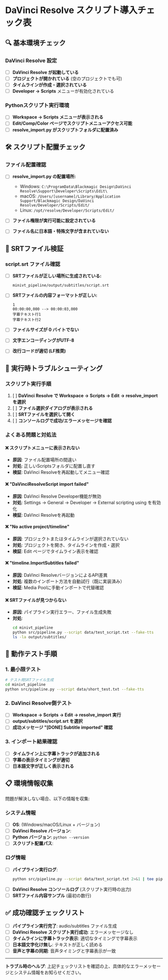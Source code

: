# DaVinci Resolve スクリプト導入チェック表

## 🔍 基本環境チェック

### DaVinci Resolve 設定
- [ ] **DaVinci Resolve が起動している**
- [ ] **プロジェクトが開かれている** (空のプロジェクトでも可)
- [ ] **タイムラインが作成・選択されている**
- [ ] **Developer → Scripts** メニューが有効化されている

### Pythonスクリプト実行環境
- [ ] **Workspace → Scripts メニューが表示される**
- [ ] **Edit/Comp/Color ページでスクリプトメニューアクセス可能**
- [ ] **resolve_import.py がスクリプトフォルダに配置済み**

## 🛠️ スクリプト配置チェック

### ファイル配置確認
- [ ] **resolve_import.py の配置場所:**
  - Windows: `C:\ProgramData\Blackmagic Design\DaVinci Resolve\Support\Developer\Scripts\Edit\`
  - macOS: `/Users/[username]/Library/Application Support/Blackmagic Design/DaVinci Resolve/Developer/Scripts/Edit/`
  - Linux: `/opt/resolve/Developer/Scripts/Edit/`

- [ ] **ファイル権限が実行可能に設定されている**
- [ ] **ファイル名に日本語・特殊文字が含まれていない**

## 📄 SRTファイル検証

### script.srt ファイル確認
- [ ] **SRTファイルが正しい場所に生成されている:**
  ```
  minivt_pipeline/output/subtitles/script.srt
  ```

- [ ] **SRTファイルの内容フォーマットが正しい:**
  ```
  1
  00:00:00,000 --> 00:00:03,000
  字幕テキスト行1
  字幕テキスト行2
  ```

- [ ] **ファイルサイズが 0 バイトでない**
- [ ] **文字エンコーディングがUTF-8**
- [ ] **改行コードが適切 (LF推奨)**

## 🔧 実行時トラブルシューティング

### スクリプト実行手順
1. [ ] **DaVinci Resolve で Workspace → Scripts → Edit → resolve_import を選択**
2. [ ] **ファイル選択ダイアログが表示される**
3. [ ] **SRTファイルを選択して開く**
4. [ ] **コンソールログで成功/エラーメッセージを確認**

### よくある問題と対処法

#### ❌ スクリプトメニューに表示されない
- **原因**: ファイル配置場所の間違い
- **対処**: 正しいScriptsフォルダに配置し直す
- **検証**: DaVinci Resolveを再起動してメニュー確認

#### ❌ "DaVinciResolveScript import failed"
- **原因**: DaVinci Resolve Developer機能が無効
- **対処**: Settings → General → Developer → External scripting using を有効化
- **検証**: DaVinci Resolveを再起動

#### ❌ "No active project/timeline"
- **原因**: プロジェクトまたはタイムラインが選択されていない
- **対処**: プロジェクトを開き、タイムラインを作成・選択
- **検証**: Edit ページでタイムライン表示を確認

#### ❌ "timeline.ImportSubtitles failed"
- **原因**: DaVinci ResolveバージョンによるAPI差異
- **対処**: 複数のインポート方法を自動試行（既に実装済み）
- **検証**: Media Poolに手動インポートで代替確認

#### ❌ SRTファイルが見つからない
- **原因**: パイプライン実行エラー、ファイル生成失敗
- **対処**: 
  ```bash
  cd minivt_pipeline
  python src/pipeline.py --script data/test_script.txt --fake-tts
  ls -la output/subtitles/
  ```

## 🧪 動作テスト手順

### 1. 最小限テスト
```bash
# テスト用SRTファイル生成
cd minivt_pipeline
python src/pipeline.py --script data/short_test.txt --fake-tts
```

### 2. DaVinci Resolve側テスト
- [ ] **Workspace → Scripts → Edit → resolve_import 実行**
- [ ] **output/subtitles/script.srt を選択**
- [ ] **成功メッセージ "[DONE] Subtitle imported" 確認**

### 3. インポート結果確認
- [ ] **タイムライン上に字幕トラックが追加される**
- [ ] **字幕の表示タイミングが適切**
- [ ] **日本語文字が正しく表示される**

## 📋 環境情報収集

問題が解決しない場合、以下の情報を収集:

### システム情報
- [ ] **OS**: (Windows/macOS/Linux + バージョン)
- [ ] **DaVinci Resolve バージョン**: 
- [ ] **Python バージョン**: `python --version`
- [ ] **スクリプト配置パス**: 

### ログ情報
- [ ] **パイプライン実行ログ**:
  ```bash
  python src/pipeline.py --script data/test_script.txt 2>&1 | tee pipeline.log
  ```
- [ ] **DaVinci Resolve コンソールログ** (スクリプト実行時の出力)
- [ ] **SRTファイル内容サンプル** (最初の数行)

## ✅ 成功確認チェックリスト

- [ ] **パイプライン実行完了**: audio/subtitles ファイル生成
- [ ] **DaVinci Resolve スクリプト実行成功**: エラーメッセージなし
- [ ] **タイムラインに字幕トラック表示**: 適切なタイミングで字幕表示
- [ ] **日本語文字化け無し**: テキストが正しく読める
- [ ] **音声と字幕の同期**: 音声タイミングと字幕表示が一致

---

**トラブル時のヘルプ**: 上記チェックリストを確認の上、具体的なエラーメッセージとシステム情報をお知らせください。